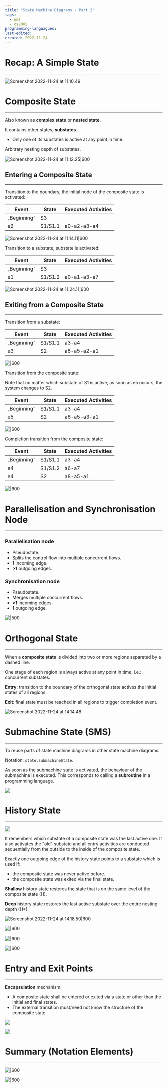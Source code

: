 ```yaml
---
title: "State Machine Diagrams - Part 2"
tags:
  - uml
  - cs2002
programming-languagues:
last-edited:
created: 2022-11-24
---
```

# Recap: A Simple State
---
![Screenshot 2022-11-24 at 11.10.49](notes/images/Screenshot%202022-11-24%20at%2011.10.49.png)

# Composite State
---
Also known as **complex state** or **nested state**.

It contains other states, **substates**.
- Only one of its substates is active at any point in time.

Arbitrary nesting depth of substates.

![Screenshot 2022-11-24 at 11.12.25|600](notes/images/Screenshot%202022-11-24%20at%2011.12.25.png)

## Entering a Composite State
---
Transition to the boundary, the initial node of the composite state is activated:

| Event       | State   | Executed Activities |
| ----------- | ------- | ------------------- |
| „Beginning“ | S3      |                     |
| e2          | S1/S1.1 | a0-a2-a3-a4         |

![Screenshot 2022-11-24 at 11.14.11|600](notes/images/Screenshot%202022-11-24%20at%2011.14.11.png)

Transition to a substate, substate is activated:

| Event       | State   | Executed Activities |
| ----------- | ------- | ------------------- |
| „Beginning“ | S3      |                     |
| e1          | S1/S1.2 | a0-a1-a3-a7         |

![Screenshot 2022-11-24 at 11.24.11|600](notes/images/Screenshot%202022-11-24%20at%2011.24.11.png)

## Exiting from a Composite State
---
Transition from a substate:

| Event       | State   | Executed Activities |
| ----------- | ------- | ------------------- |
| „Beginning“ | S1/S1.1 | a3-a4               |
| e3          | S2      | a6-a5-a2-a1         |

![|600](notes/images/Screenshot%202022-11-24%20at%2013.06.41.png)

Transition from the composite state:

Note that no matter which substate of S1 is active, as soon as e5 occurs, the system changes to S2.

| Event       | State   | Executed Activities |
| ----------- | ------- | ------------------- |
| „Beginning“ | S1/S1.1 | a3-a4               |
| e5          | S2      | a6-a5-a3-a1         |

![|600](notes/images/Screenshot%202022-11-24%20at%2013.09.20.png)

Completion transition from the composite state:

| Event       | State   | Executed Activities |
| ----------- | ------- | ------------------- |
| „Beginning“ | S1/S1.1 | a3-a4               |
| e4          | S1/S1.2 | a6-a7               |
| e4          | S2      | a8-a5-a1            | 

![|600](notes/images/Screenshot%202022-11-24%20at%2013.11.15.png)

# Parallelisation and Synchronisation Node
---
### Parallelisation node
- Pseudostate.
- Splits the control flow into multiple concurrent flows.
- **1** incoming edge.
- **>1** outgoing edges.

### Synchronisation node
- Pseudostate.
- Merges multiple concurrent flows.
- **>1** incoming edges.
- **1** outgoing edge.

![|500](notes/images/Screenshot%202022-11-24%20at%2013.13.59.png)

# Orthogonal State
---
When a **composite state** is divided into two or more regions separated by a dashed line.

One stage of each region is always active at any point in time, i.e.: concurrent substates.

**Entry**: transition to the boundary of the orthogonal state actives the initial states of all regions.

**Exit**: final state must be reached in all regions to trigger completion event.

![Screenshot 2022-11-24 at 14.14.48](notes/images/Screenshot%202022-11-24%20at%2014.14.48.png)

# Submachine State (SMS)
---
To reuse parts of state machine diagrams in other state machine diagrams.

Notation: `state:submachineState`.

As soon as the submachine state is activated, the behaviour of the submachine is executed. This corresponds to calling a **subroutine** in a programming language.

![](notes/images/Screenshot%202022-11-24%20at%2014.16.17.png)

# History State
---
![](notes/images/Screenshot%202022-11-24%20at%2014.16.38.png)

It remembers which substate of a composite state was the last active one. It also activates the "old" substate and all entry activities are conducted sequentially from the outside to the inside of the composite state.

Exactly one outgoing edge of the history state points to a substate which is used if:
- the composite state was never active before.
- the composite state was exited via the final state.

**Shallow** history state restores the state that is on the same level of the composite state (H).

**Deep** history state restores the last active substate over the entire nesting depth (H*).

![Screenshot 2022-11-24 at 14.18.50|600](notes/images/Screenshot%202022-11-24%20at%2014.18.50.png)

![|600](notes/images/Screenshot%202022-11-24%20at%2014.18.57.png)

![|600](notes/images/Screenshot%202022-11-24%20at%2014.19.07.png)

![|600](notes/images/Screenshot%202022-11-24%20at%2014.19.14.png)

# Entry and Exit Points
---
**Encapsulation** mechanism:
- A composite state shall be entered or exited via a state or other than the initial and final states.
- The external transition must/need not know the structure of the composite state.

![](notes/images/Screenshot%202022-11-24%20at%2014.30.24.png)

![](notes/images/Screenshot%202022-11-24%20at%2014.30.47.png)

# Summary (Notation Elements)
---
![|600](notes/images/Screenshot%202022-11-24%20at%2014.31.05.png)

![|600](notes/images/Screenshot%202022-11-24%20at%2014.31.17.png)